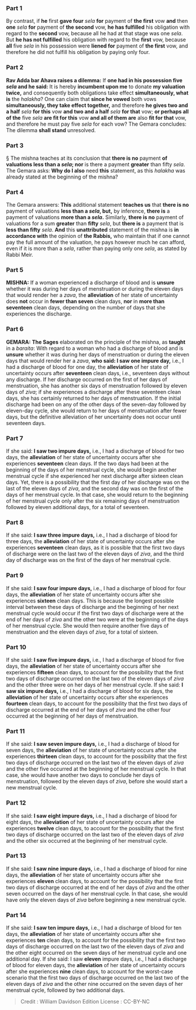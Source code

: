
### Part 1
By contrast, if <b>he</b> first <b>gave four</b> <i>sela</i> <b>for</b> payment of <b>the first</b> vow <b>and</b> then <b>one</b> <i>sela</i> <b>for</b> payment of <b>the second</b> vow, <b>he has fulfilled</b> his obligation with regard to the <b>second</b> vow, because all he had at that stage was one <i>sela</i>. But <b>he has not fulfilled</b> his obligation with regard to the <b>first</b> vow, because <b>all</b> five <i>sela</i> in his possession were <b>liened for</b> payment of <b>the first</b> vow, and therefore he did not fulfill his obligation by paying only four.

### Part 2
<b>Rav Adda bar Ahava raises a dilemma:</b> If <b>one had in his possession five <i>sela</i> and he said:</b> It is hereby <b>incumbent upon me</b> to donate <b>my valuation twice,</b> and consequently both obligations take effect <b>simultaneously, what is</b> the <i>halakha</i>? One can claim that <b>since he vowed</b> both vows <b>simultaneously, they take effect together,</b> and therefore <b>he gives two and a half</b> <i>sela</i> <b>for this</b> vow <b>and two and a half</b> <i>sela</i> <b>for that</b> vow; <b>or perhaps all of the</b> five <i>sela</i> <b>are fit for this</b> vow <b>and all of them are</b> also <b>fit for that</b> vow, and therefore he must pay five <i>sela</i> for each vow? The Gemara concludes: The dilemma <b>shall stand</b> unresolved.

### Part 3
§ The mishna teaches at its conclusion that <b>there is no</b> payment <b>of valuations less than a <i>sela</i>; nor</b> is there a payment <b>greater</b> than fifty <i>sela</i>. The Gemara asks: <b>Why do I also</b> need <b>this</b> statement, as this <i>halakha</i> was already stated at the beginning of the mishna?

### Part 4
The Gemara answers: <b>This</b> additional statement <b>teaches us</b> that <b>there is no</b> payment of valuations <b>less than a <i>sela</i>, but,</b> by inference, <b>there is</b> a payment of valuations <b>more than a <i>sela</i>.</b> Similarly, <b>there is no</b> payment of valuations for a sum <b>greater</b> than <b>fifty</b> <i>sela</i>, but <b>there is</b> a payment that is <b>less than fifty</b> <i>sela</i>. <b>And</b> this <b>unattributed</b> statement of the mishna is <b>in accordance with</b> the opinion of <b>the Rabbis,</b> who maintain that if one cannot pay the full amount of the valuation, he pays however much he can afford, even if it is more than a <i>sela</i>, rather than paying only one <i>sela</i>, as stated by Rabbi Meir.

### Part 5
<strong>MISHNA:</strong> If a woman experienced a discharge of blood and is <b>unsure</b> whether it was during her days of menstruation or during the eleven days that would render her a <i>zava</i>, the <b>alleviation</b> of her state of uncertainty does <b>not</b> occur in <b>fewer than seven</b> clean days, <b>nor</b> in <b>more than seventeen</b> clean days, depending on the number of days that she experiences the discharge.

### Part 6
<strong>GEMARA:</strong> <b>The Sages</b> elaborated on the principle of the mishna, as <b>taught</b> in a <i>baraita</i>: With regard to a woman who had a discharge of blood and is <b>unsure</b> whether it was during her days of menstruation or during the eleven days that would render her a <i>zava</i>, <b>who said: I saw one impure day,</b> i.e., I had a discharge of blood for one day, the <b>alleviation</b> of her state of uncertainty occurs after <b>seventeen</b> clean days, i.e., seventeen days without any discharge. If her discharge occurred on the first of her days of menstruation, she has another six days of menstruation followed by eleven days of <i>ziva</i>; if she experiences a discharge after these seventeen clean days, she has certainly returned to her days of menstruation. If the initial discharge had been on any of the other days of the seven-day followed by eleven-day cycle, she would return to her days of menstruation after fewer days, but the definitive alleviation of her uncertainty does not occur until seventeen days.

### Part 7
If she said: <b>I saw two impure days,</b> i.e., I had a discharge of blood for two days, the <b>alleviation</b> of her state of uncertainty occurs after she experiences <b>seventeen</b> clean days. If the two days had been at the beginning of the days of her menstrual cycle, she would begin another menstrual cycle if she experienced her next discharge after sixteen clean days. Yet, there is a possibility that the first day of her discharge was on the last of the eleven days of <i>ziva</i>, and the second day was on the first of the days of her menstrual cycle. In that case, she would return to the beginning of her menstrual cycle only after the six remaining days of menstruation followed by eleven additional days, for a total of seventeen.

### Part 8
If she said: <b>I saw three impure days,</b> i.e., I had a discharge of blood for three days, the <b>alleviation</b> of her state of uncertainty occurs after she experiences <b>seventeen</b> clean days, as it is possible that the first two days of discharge were on the last two of the eleven days of <i>ziva</i>, and the third day of discharge was on the first of the days of her menstrual cycle.

### Part 9
If she said: <b>I saw four impure days,</b> i.e., I had a discharge of blood for four days, the <b>alleviation</b> of her state of uncertainty occurs after she experiences <b>sixteen</b> clean days. This is because the longest possible interval between these days of discharge and the beginning of her next menstrual cycle would occur if the first two days of discharge were at the end of her days of <i>ziva</i> and the other two were at the beginning of the days of her menstrual cycle. She would then require another five days of menstruation and the eleven days of <i>ziva</i>, for a total of sixteen.

### Part 10
If she said: <b>I saw five impure days,</b> i.e., I had a discharge of blood for five days, the <b>alleviation</b> of her state of uncertainty occurs after she experiences <b>fifteen</b> clean days, to account for the possibility that the first two days of discharge occurred on the last two of the eleven days of <i>ziva</i> and the other three were on her days of her menstrual cycle. If she said: <b>I saw six impure days,</b> i.e., I had a discharge of blood for six days, the <b>alleviation</b> of her state of uncertainty occurs after she experiences <b>fourteen</b> clean days, to account for the possibility that the first two days of discharge occurred at the end of her days of <i>ziva</i> and the other four occurred at the beginning of her days of menstruation.

### Part 11
If she said: <b>I saw seven impure days,</b> i.e., I had a discharge of blood for seven days, the <b>alleviation</b> of her state of uncertainty occurs after she experiences <b>thirteen</b> clean days, to account for the possibility that the first two days of discharge occurred on the last two of the eleven days of <i>ziva</i> and the other five occurred at the beginning of her menstrual cycle. In that case, she would have another two days to conclude her days of menstruation, followed by the eleven days of <i>ziva</i>, before she would start a new menstrual cycle.

### Part 12
If she said: <b>I saw eight impure days,</b> i.e., I had a discharge of blood for eight days, the <b>alleviation</b> of her state of uncertainty occurs after she experiences <b>twelve</b> clean days, to account for the possibility that the first two days of discharge occurred on the last two of the eleven days of <i>ziva</i> and the other six occurred at the beginning of her menstrual cycle.

### Part 13
If she said: <b>I saw nine impure days,</b> i.e., I had a discharge of blood for nine days, the <b>alleviation</b> of her state of uncertainty occurs after she experiences <b>eleven</b> clean days, to account for the possibility that the first two days of discharge occurred at the end of her days of <i>ziva</i> and the other seven occurred on the days of her menstrual cycle. In that case, she would have only the eleven days of <i>ziva</i> before beginning a new menstrual cycle.

### Part 14
If she said: <b>I saw ten impure days,</b> i.e., I had a discharge of blood for ten days, the <b>alleviation</b> of her state of uncertainty occurs after she experiences <b>ten</b> clean days, to account for the possibility that the first two days of discharge occurred on the last two of the eleven days of <i>ziva</i> and the other eight occurred on the seven days of her menstrual cycle and one additional day. If she said: I saw <b>eleven</b> impure days, i.e., I had a discharge of blood for eleven days, the <b>alleviation</b> of her state of uncertainty occurs after she experiences <b>nine</b> clean days, to account for the worst-case scenario that the first two days of discharge occurred on the last two of the eleven days of <i>ziva</i> and the other nine occurred on the seven days of her menstrual cycle, followed by two additional days.

>Credit : William Davidson Edition
>License : CC-BY-NC